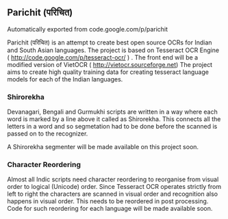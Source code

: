 ## Parichit (परिचित)
Automatically exported from code.google.com/p/parichit

Parichit (परिचित) is an attempt to create best open source OCRs for Indian and South Asian languages. The project is based on Tesseract OCR Engine ( http://code.google.com/p/tesseract-ocr/ ) . The front end will be a modified version of VietOCR ( http://vietocr.sourceforge.net)
The project aims to create high quality training data for creating tesseract language models for each of the Indian languages.

### Shirorekha
Devanagari, Bengali and Gurmukhi scripts are written in a way where each word is marked by a line above it called as Shirorekha. This connects all the letters in a word and so segmetation had to be done before the scanned is passed on to the recognizer.

A Shirorekha segmenter will be made available on this project soon.

### Character Reordering
Almost all Indic scripts need character reordering to reorganise from visual order to logical (Unicode) order. Since Tesseract OCR operates strictly from left to right the characters are scanned in visual order and recognition also happens in visual order. This needs to be reordered in post processing. Code for such reordering for each language will be made available soon.

